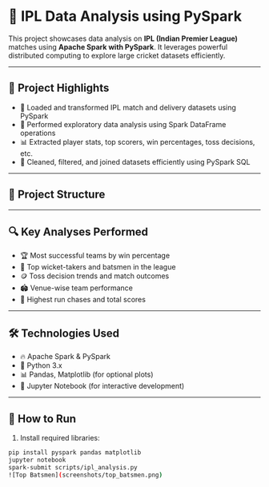 # 🏏 IPL Data Analysis using PySpark

This project showcases data analysis on **IPL (Indian Premier League)** matches using **Apache Spark with PySpark**. It leverages powerful distributed computing to explore large cricket datasets efficiently.

---

## 📌 Project Highlights

- 📂 Loaded and transformed IPL match and delivery datasets using PySpark  
- 🧪 Performed exploratory data analysis using Spark DataFrame operations  
- 📊 Extracted player stats, top scorers, win percentages, toss decisions, etc.  
- 📝 Cleaned, filtered, and joined datasets efficiently using PySpark SQL  

---

## 📁 Project Structure


---

## 🔍 Key Analyses Performed

- 🏆 Most successful teams by win percentage  
- 🧤 Top wicket-takers and batsmen in the league  
- 🪙 Toss decision trends and match outcomes  
- 🏟️ Venue-wise team performance  
- 🎯 Highest run chases and total scores  

---

## 🛠️ Technologies Used

- 🔥 Apache Spark & PySpark  
- 🐍 Python 3.x  
- 📊 Pandas, Matplotlib (for optional plots)  
- 📓 Jupyter Notebook (for interactive development)  

---

## 🧠 How to Run

1. Install required libraries:
```bash
pip install pyspark pandas matplotlib
jupyter notebook
spark-submit scripts/ipl_analysis.py
![Top Batsmen](screenshots/top_batsmen.png)
